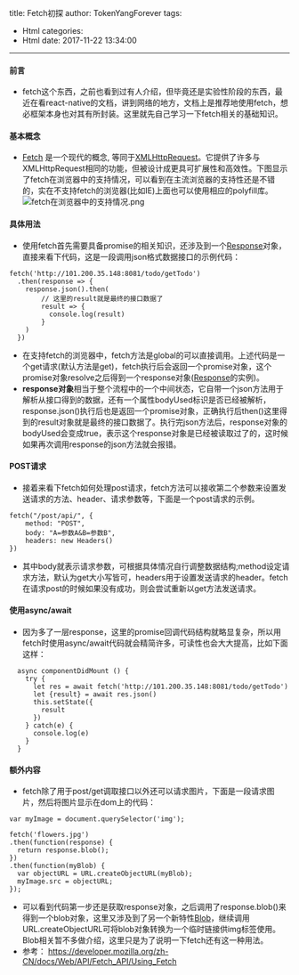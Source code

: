 title: Fetch初探
author: TokenYangForever
tags:
  - Html
categories:
  - Html
date: 2017-11-22 13:34:00
---
#### 前言
* fetch这个东西，之前也看到过有人介绍，但毕竟还是实验性阶段的东西，最近在看react-native的文档，讲到网络的地方，文档上是推荐地使用fetch，想必框架本身也对其有所封装。这里就先自己学习一下fetch相关的基础知识。
#### 基本概念
* [Fetch](https://developer.mozilla.org/en-US/docs/Web/API/Fetch_API) 是一个现代的概念, 等同于[XMLHttpRequest](https://developer.mozilla.org/enUS/docs/Web/API/XMLHttpRequest)。它提供了许多与XMLHttpRequest相同的功能，但被设计成更具可扩展性和高效性。下图显示了fetch在浏览器中的支持情况，可以看到在主流浏览器的支持性还是不错的，实在不支持fetch的浏览器(比如IE)上面也可以使用相应的polyfill库。
![fetch在浏览器中的支持情况.png](http://upload-images.jianshu.io/upload_images/6383319-9575a5a9c01ac1fe.png?imageMogr2/auto-orient/strip%7CimageView2/2/w/1240)
#### 具体用法
* 使用fetch首先需要具备promise的相关知识，还涉及到一个[Response](https://developer.mozilla.org/zh-CN/docs/Web/API/Response)对象，直接来看下代码，这是一段调用json格式数据接口的示例代码：
```
fetch('http://101.200.35.148:8081/todo/getTodo')
  .then(response => {
    response.json().then(
        // 这里的result就是最终的接口数据了
        result => {
          console.log(result)
        }
    )
  })
```
* 在支持fetch的浏览器中，fetch方法是global的可以直接调用。上述代码是一个get请求(默认方法是get)，fetch执行后会返回一个promise对象，这个promise对象resolve之后得到一个response对象([Response](https://developer.mozilla.org/zh-CN/docs/Web/API/Response)的实例)。
* **response对象**相当于整个流程中的一个中间状态，它自带一个json方法用于解析从接口得到的数据，还有一个属性bodyUsed标识是否已经被解析，response.json()执行后也是返回一个promise对象，正确执行后then()这里得到的result对象就是最终的接口数据了。执行完json方法后，response对象的bodyUsed会变成true，表示这个response对象是已经被读取过了的，这时候如果再次调用response的json方法就会报错。
#### POST请求
* 接着来看下fetch如何处理post请求，fetch方法可以接收第二个参数来设置发送请求的方法、header、请求参数等，下面是一个post请求的示例。
```
fetch("/post/api/", {
    method: "POST",
    body: "A=参数A&B=参数B",
    headers: new Headers()
})
```
* 其中body就表示请求参数，可根据具体情况自行调整数据结构;method设定请求方法，默认为get大小写皆可，headers用于设置发送请求的header。fetch在请求post的时候如果没有成功，则会尝试重新以get方法发送请求。
#### 使用async/await
* 因为多了一层response，这里的promise回调代码结构就略显复杂，所以用fetch时使用async/await代码就会精简许多，可读性也会大大提高，比如下面这样：
```
  async componentDidMount () {
    try {
      let res = await fetch('http://101.200.35.148:8081/todo/getTodo')
      let {result} = await res.json()
      this.setState({
        result
      })
    } catch(e) {
      console.log(e)
    }
  }
```
#### 额外内容
* fetch除了用于post/get调取接口以外还可以请求图片，下面是一段请求图片，然后将图片显示在dom上的代码：
```
var myImage = document.querySelector('img');

fetch('flowers.jpg')
.then(function(response) {
  return response.blob();
})
.then(function(myBlob) {
  var objectURL = URL.createObjectURL(myBlob);
  myImage.src = objectURL;
});
```
* 可以看到代码第一步还是获取response对象，之后调用了response.blob()来得到一个blob对象，这里又涉及到了另一个新特性[Blob](https://developer.mozilla.org/zh-CN/docs/Web/API/Blob)，继续调用URL.createObjectURL可将blob对象转换为一个临时链接供img标签使用。Blob相关暂不多做介绍，这里只是为了说明一下fetch还有这一种用法。
* 参考： https://developer.mozilla.org/zh-CN/docs/Web/API/Fetch_API/Using_Fetch
